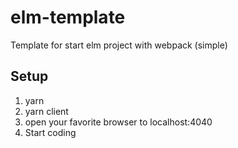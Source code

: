 # elm-template
Template for start elm project with webpack (simple)

## Setup
1. yarn
2. yarn client
3. open your favorite browser to localhost:4040
4. Start coding
